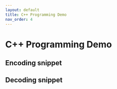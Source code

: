 ```yaml
---
layout: default
title: C++ Programming Demo
nav_order: 4
---
```


# C++ Programming Demo

## Encoding snippet

## Decoding snippet
